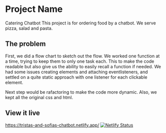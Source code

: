 # Project Name

Catering Chatbot
This project is for ordering food by a chatbot. We serve pizza, salad and pasta.

## The problem

First, we did a flow chart to sketch out the flow.
We worked one function at a time, trying to keep them to only one task each. This to make the code readable but also give us the ability to easily recall a function if needed.
We had some issues creating elements and attaching eventlisteners, and settled on a quite static approach with one listener for each clickable element.

Next step would be rafactoring to make the code more dynamic. Also, we kept all the original css and html.

## View it live

https://tristas-and-sofias-chatbot.netlify.app/
[![Netlify Status](https://api.netlify.com/api/v1/badges/64a10948-2e51-49b9-bb0e-62faae946ced/deploy-status)](https://app.netlify.com/sites/tristas-and-sofias-chatbot/deploys)

